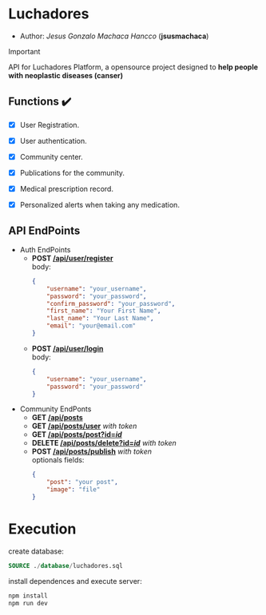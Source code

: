 # Luchadores

* Author: *Jesus Gonzalo Machaca Hancco* (**jsusmachaca**)


> [!IMPORTANT]
> API for Luchadores Platform, a opensource project designed to **help people with neoplastic diseases (canser)**

## Functions ✔️
- [x] User Registration.
- [x] User authentication.
- [x] Community center.
- [x] Publications for the community.
- [x] Medical prescription record.
- [x] Personalized alerts when taking any medication.


## API EndPoints

* Auth EndPoints
    * **POST [/api/user/register]()**  
        body: 
        ```json
        {
            "username": "your_username",
            "password": "your_password",
            "confirm_password": "your_password",
            "first_name": "Your First Name",
            "last_name": "Your Last Name",
            "email": "your@email.com"
        }
        ```
    * **POST [/api/user/login]()**  
    body: 
        ```json
        {
            "username": "your_username",
            "password": "your_password"
        }
        ```
* Community EndPonts
    * **GET [/api/posts]()**
    * **GET [/api/posts/user]()** *with token*
    * **GET [/api/posts/post?id=*id*]()**
    * **DELETE [/api/posts/delete?id=*id*]()** *with token*
    * **POST [/api/posts/publish]()** *with token*  
    optionals fields:
        ```json
        {
            "post": "your post",
            "image": "file"
        }
        ```


# Execution

create database:
```sql
SOURCE ./database/luchadores.sql
```
install dependences and execute server:
```sh
npm install
npm run dev
```